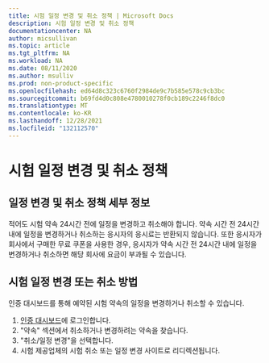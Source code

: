 ```yaml
---
title: 시험 일정 변경 및 취소 정책 | Microsoft Docs
description: 시험 일정 변경 및 취소 정책
documentationcenter: NA
author: micsullivan
ms.topic: article
ms.tgt_pltfrm: NA
ms.workload: NA
ms.date: 08/11/2020
ms.author: msulliv
ms.prod: non-product-specific
ms.openlocfilehash: ed64d8c323c6760f2984de9c7b585e578c9cb3bc
ms.sourcegitcommit: b69fd4d0c808e4780010278f0cb189c2246f8dc0
ms.translationtype: MT
ms.contentlocale: ko-KR
ms.lasthandoff: 12/28/2021
ms.locfileid: "132112570"
---
```

# <a name="exam-reschedule-and-cancellation-policy"></a>시험 일정 변경 및 취소 정책

## <a name="rescheduling-and-cancellation-policy-details"></a>일정 변경 및 취소 정책 세부 정보

적어도 시험 약속 24시간 전에 일정을 변경하고 취소해야 합니다. 약속 시간 전 24시간 내에 일정을 변경하거나 취소하는 응시자의 응시료는 반환되지 않습니다. 또한 응시자가 회사에서 구매한 무료 쿠폰을 사용한 경우, 응시자가 약속 시간 전 24시간 내에 일정을 변경하거나 취소하면 해당 회사에 요금이 부과될 수 있습니다.

## <a name="how-to-reschedule-or-cancel-your-exam"></a>시험 일정 변경 또는 취소 방법

인증 대시보드를 통해 예약된 시험 약속의 일정을 변경하거나 취소할 수 있습니다.

1. [인증 대시보드](https://aka.ms/CertDashboard)에 로그인합니다.
2. "약속" 섹션에서 취소하거나 변경하려는 약속을 찾습니다.
3. "취소/일정 변경"을 선택합니다.
4. 시험 제공업체의 시험 취소 또는 일정 변경 사이트로 리디렉션됩니다.
